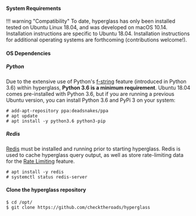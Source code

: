 #### System Requirements

!!! warning "Compatibility"
    To date, hyperglass has only been installed tested on Ubuntu Linux 18.04, and was developed on macOS 10.14. Installation instructions are specific to Ubuntu 18.04. Installation instructions for additional operating systems are forthcoming (contributions welcome!).

#### OS Dependencies

##### Python
Due to the extensive use of Python's [f-string](https://docs.python.org/3/reference/lexical_analysis.html#f-strings) feature (introduced in Python 3.6) within hyperglass, **Python 3.6 is a minimum requirement**. Ubuntu 18.04 comes pre-installed with Python 3.6, but if you are running a previous Ubuntu version, you can install Python 3.6 and PyPi 3 on your system:

```console
# add-apt-repository ppa:deadsnakes/ppa
# apt update
# apt install -y python3.6 python3-pip
```

##### Redis
[Redis](https://redis.io/) must be installed and running prior to starting hyperglass. Redis is used to cache hyperglass query output, as well as store rate-limiting data for the [Rate Limiting](../features/#rate-limiting) feature.

```console
# apt install -y redis
# systemctl status redis-server
```

#### Clone the hyperglass repository

```console
$ cd /opt/
$ git clone https://github.com/checktheroads/hyperglass
```
